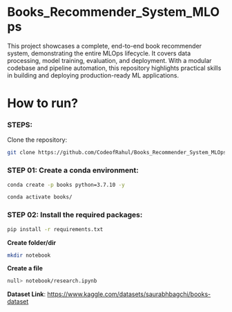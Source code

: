 # Books_Recommender_System_MLOps
This project showcases a complete, end-to-end book recommender system, demonstrating the entire MLOps lifecycle. It covers data processing, model training, evaluation, and deployment. With a modular codebase and pipeline automation, this repository highlights practical skills in building and deploying production-ready ML applications.


# How to run?

### STEPS:

Clone the repository:

```bash
git clone https://github.com/CodeofRahul/Books_Recommender_System_MLOps.git
```

### STEP 01: Create a conda environment:

```bash
conda create -p books python=3.7.10 -y
```

```bash
conda activate books/
```

### STEP 02: Install the required packages:

```bash
pip install -r requirements.txt
```

**Create folder/dir**

```bash
mkdir notebook
```

**Create a file**

```bash
null> notebook/research.ipynb
```

**Dataset Link**: https://www.kaggle.com/datasets/saurabhbagchi/books-dataset